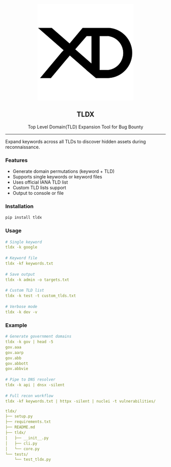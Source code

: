 <div align="center">
<img src="logo.png" style="width: 300px; hight: 300px;"/>
<h2>TLDX</h2>
<p>Top Level Domain(TLD) Expansion Tool for Bug Bounty</p>
</div>

---
Expand keywords across all TLDs to discover hidden assets during reconnaissance.

### Features
- Generate domain permutations (keyword + TLD)
- Supports single keywords or keyword files
- Uses official IANA TLD list
- Custom TLD lists support
- Output to console or file

### Installation
```bash
pip install tldx
```
### Usage
```yaml
# Single keyword
tldx -k google

# Keyword file
tldx -kf keywords.txt

# Save output
tldx -k admin -o targets.txt

# Custom TLD list
tldx -k test -t custom_tlds.txt

# Verbose mode
tldx -k dev -v
```
### Example

```yaml
# Generate government domains
tldx -k gov | head -5
gov.aaa
gov.aarp
gov.abb
gov.abbott
gov.abbvie

# Pipe to DNS resolver
tldx -k api | dnsx -silent

# Full recon workflow
tldx -kf keywords.txt | httpx -silent | nuclei -t vulnerabilities/
```

```yaml
tldx/
├── setup.py
├── requirements.txt
├── README.md
├── tldx/
│   ├── __init__.py
│   ├── cli.py
│   └── core.py
└── tests/
    └── test_tldx.py
```